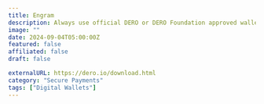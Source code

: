 ```yaml
---
title: Engram
description: Always use official DERO or DERO Foundation approved wallets.
image: ""
date: 2024-09-04T05:00:00Z
featured: false
affiliated: false
draft: false

externalURL: https://dero.io/download.html
category: "Secure Payments"
tags: ["Digital Wallets"]
---
```


